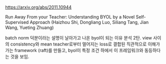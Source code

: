 https://arxiv.org/abs/2011.10944

Run Away From your Teacher: Understanding BYOL by a Novel
  Self-Supervised Approach (Haizhou Shi, Dongliang Luo, Siliang Tang, Jian Wang, Yueting Zhuang)

batch norm 덕분이라는 설명이 날아가고 나온 byol이 되는 이유 분석 2탄. view 사이의 consistency와 mean teacher로부터 멀어지는 loss로 결합된 직관적으로 이해가 가는 framework (raft)를 만들고, byol이 특정 조건 하에서 이 프레임워크와 동등하다는 것을 보임.